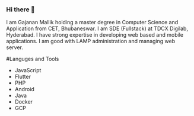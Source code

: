 ### Hi there 👋

I am Gajanan Mallik holding a master degree in Computer Science and Application from CET, Bhubaneswar. I am SDE (Fullstack) at TDCX Digilab, Hyderabad. I have strong expertise in developing web based and mobile applications. I am good with LAMP administration and managing web server.

#Languges and Tools

 - JavaScript
 - Flutter
 - PHP
 - Android
 - Java
 - Docker
 - GCP


<!--
**dev-gajanan/dev-gajanan** is a ✨ _special_ ✨ repository because its `README.md` (this file) appears on your GitHub profile.

Here are some ideas to get you started:

- 🔭 I’m currently working on ...
- 🌱 I’m currently learning ...
- 👯 I’m looking to collaborate on ...
- 🤔 I’m looking for help with ...
- 💬 Ask me about ...
- 📫 How to reach me: ...
- 😄 Pronouns: ...
- ⚡ Fun fact: ...
-->
